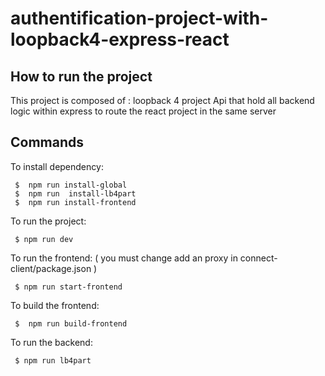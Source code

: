 # authentification-project-with-loopback4-express-react


## How to run the project

This project is composed of :
loopback 4 project Api that hold all backend logic within express to route the react project in the same server 

## Commands

To install dependency: 
````
 $  npm run install-global 
 $  npm run  install-lb4part 
 $  npm run install-frontend 
````
To run the project:
````
 $ npm run dev
````
To run the frontend: ( you must change add an proxy in connect-client/package.json )
````
 $ npm run start-frontend
````
To build the frontend:
````
 $  npm run build-frontend
````
  To run the backend:
````
 $ npm run lb4part
````
